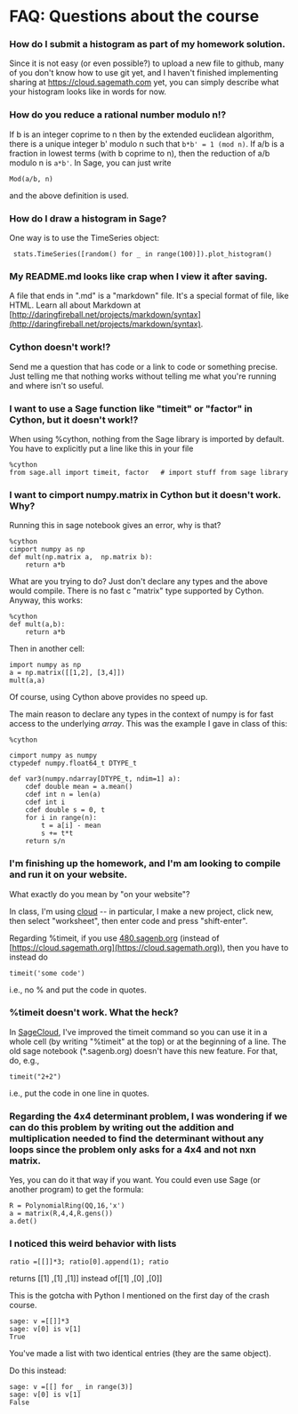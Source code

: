 # FAQ: Questions about the course

### How do I submit a histogram as part of my homework solution.

Since it is not easy (or even possible?) to upload a new file to github, 
many of you don't know how to use git yet, and I haven't finished implementing
sharing at <https://cloud.sagemath.com> yet, you can simply describe what
your histogram looks like in words for now. 

### How do you reduce a rational number modulo n!?

If b is an integer coprime to n then by the extended euclidean algorithm,
there is a unique integer b' modulo n such that `b*b' = 1 (mod n)`.
If a/b is a fraction in lowest terms (with b coprime to n),
then the reduction of a/b modulo n is `a*b'`.  In Sage, you can just write

    Mod(a/b, n)

and the above definition is used.

### How do I draw a histogram in Sage?

One way is to use the TimeSeries object:

     stats.TimeSeries([random() for _ in range(100)]).plot_histogram()


### My README.md looks like crap when I view it after saving.

A file that ends in ".md" is a "markdown" file.  It's a special format of file, like HTML.  Learn all about Markdown at [http://daringfireball.net/projects/markdown/syntax](http://daringfireball.net/projects/markdown/syntax).


### Cython doesn't work!?

Send me a question that has code or a link to code or something precise.  Just telling me that nothing works without telling me what you're running and where isn't so useful.

### I want to use a Sage function like "timeit" or "factor" in Cython, but it doesn't work!?

When using %cython, nothing from the Sage library is imported by default.  You have to explicitly put a line like this in your file

    %cython
    from sage.all import timeit, factor   # import stuff from sage library



### I want to cimport numpy.matrix in Cython but it doesn't work.  Why?

Running this in sage notebook gives an error, why is that?

    %cython
    cimport numpy as np
    def mult(np.matrix a,  np.matrix b):
        return a*b

What are you trying to do?  Just don't declare any types and the above would compile.  There is no fast c "matrix" type supported by Cython.   Anyway, this works:

    %cython
    def mult(a,b):
        return a*b

Then in another cell:

    import numpy as np
    a = np.matrix([[1,2], [3,4]])
    mult(a,a)

Of course, using Cython above provides no speed up.

The main reason to declare any types in the context of numpy is for fast access to the underlying *array*.  This was the example I gave in class of this:

    %cython

    cimport numpy as numpy
    ctypedef numpy.float64_t DTYPE_t

    def var3(numpy.ndarray[DTYPE_t, ndim=1] a):
        cdef double mean = a.mean()
        cdef int n = len(a)
        cdef int i
        cdef double s = 0, t
        for i in range(n):
            t = a[i] - mean
            s += t*t
        return s/n


### I'm finishing up the homework, and I'm am looking to compile and run it on your website.

What exactly do you mean by "on your website"?

In class, I'm using [cloud](https://cloud.sagemath.org) -- in particular, I make a new project, click new, then select "worksheet", then enter code and press "shift-enter".

Regarding %timeit, if you use [480.sagenb.org](http://480.sagenb.org) (instead of [https://cloud.sagemath.org](https://cloud.sagemath.org)), then you have to instead do

    timeit('some code')

i.e., no % and put the code in quotes.

### %timeit doesn't work.  What the heck?

In [SageCloud](https://cloud.sagemath.org), I've improved the timeit command so you can use it in a whole cell (by writing "%timeit" at the top) or at the beginning of a line.  The old sage notebook (*.sagenb.org) doesn't have this new feature.  For that, do, e.g.,

    timeit("2+2")

i.e., put the code in one line in quotes.


### Regarding the 4x4 determinant problem, I was wondering if we can do this problem by writing out the addition and multiplication needed to find the determinant without any loops since the problem only asks for a 4x4 and not nxn matrix.

Yes, you can do it that way if you want.   You could even use Sage (or another program) to get the formula:

    R = PolynomialRing(QQ,16,'x')
    a = matrix(R,4,4,R.gens())
    a.det()


### I noticed this weird behavior with lists

    ratio =[[]]*3; ratio[0].append(1); ratio

returns [[1] ,[1] ,[1]] instead of[[1] ,[0] ,[0]]

This is the gotcha with Python I mentioned on the first day of the crash course.

    sage: v =[[]]*3
    sage: v[0] is v[1]
    True

You've made a list with two identical entries (they are the same object).

Do this instead:

    sage: v =[[] for _ in range(3)]
    sage: v[0] is v[1]
    False
